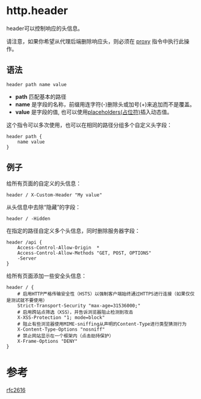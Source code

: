# http.header
header可以控制响应的头信息。

请注意，如果你希望从代理后端删除响应头，则必须在 [proxy](../proxy.md) 指令中执行此操作。

## 语法
```
header path name value
```
*  **path** 匹配基本的路径
*  **name** 是字段的名称，前缀用连字符(-)删除头或加号(+)来追加而不是覆盖。
*  **value** 是字段的值, 也可以使用[placeholders(占位符)](../placeholders.md)插入动态值。

这个指令可以多次使用，也可以在相同的路径分组多个自定义头字段：

```
header path {
	name value
}
```

## 例子
给所有页面的自定义的头信息：

```
header / X-Custom-Header "My value"
```

从头信息中去除“隐藏”的字段：

```
header / -Hidden
```

在指定的路径自定义多个头信息，同时删除服务器字段：

```
header /api {
	Access-Control-Allow-Origin  *
	Access-Control-Allow-Methods "GET, POST, OPTIONS"
	-Server
}
```

给所有页面添加一些安全头信息：

```
header / {
	# 启用HTTP严格传输安全性（HSTS）以强制客户端始终通过HTTPS进行连接（如果仅仅是测试就不要使用）
	Strict-Transport-Security "max-age=31536000;"
	# 启用跨站点筛选（XSS），并告诉浏览器阻止检测到攻击
	X-XSS-Protection "1; mode=block"
	# 阻止有些浏览器使用MIME-sniffing从声明的Content-Type进行类型猜测行为
	X-Content-Type-Options "nosniff"
	# 禁止网站显示在一个框架内（点击劫持保护）
	X-Frame-Options "DENY"
}
```

# 参考
[rfc2616](https://www.w3.org/Protocols/rfc2616/rfc2616-sec14.html)